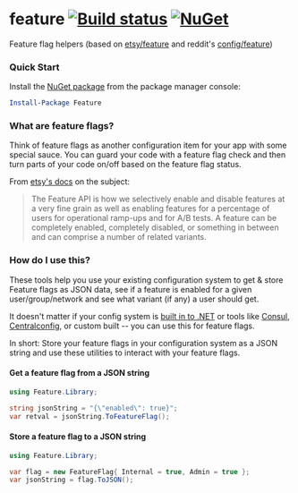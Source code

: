 # feature [![Build status](https://ci.appveyor.com/api/projects/status/e8b6qyp05k3jk730?svg=true)](https://ci.appveyor.com/project/danesparza/feature) [![NuGet](https://img.shields.io/nuget/v/Feature.svg)](https://www.nuget.org/packages/Feature/)

Feature flag helpers (based on [etsy/feature](http://github.com/etsy/feature) and reddit's [config/feature](https://github.com/reddit/reddit/tree/master/r2/r2/config/feature))

### Quick Start

Install the [NuGet package](https://www.nuget.org/packages/Feature/) from the package manager console:

```powershell
Install-Package Feature
```

### What are feature flags?

Think of feature flags as another configuration item for your app with some special sauce.  You can guard your code with a feature flag check and then turn parts of your code on/off based on the feature flag status.  

From [etsy's docs](https://github.com/etsy/feature#feature-api) on the subject:

> The Feature API is how we selectively enable and disable features at a very fine grain as well as enabling features for a percentage of users for operational ramp-ups and for A/B tests. A feature can be completely enabled, completely disabled, or something in between and can comprise a number of related variants.

### How do I use this?

These tools help you use your existing configuration system to get & store Feature flags as JSON data, see if a feature is enabled for a given user/group/network and see what variant (if any) a user should get.

It doesn't matter if your config system is [built in to .NET](https://msdn.microsoft.com/en-us/library/system.configuration.configurationmanager.appsettings(v=vs.110).aspx) or tools like [Consul](https://www.consul.io/api/kv.html), [Centralconfig](https://github.com/cagedtornado/centralconfig), or custom built -- you can use this for feature flags.

In short: Store your feature flags in your configuration system as a JSON string and use these utilities to interact with your feature flags.

#### Get a feature flag from a JSON string

```csharp
using Feature.Library;

string jsonString = "{\"enabled\": true}";
var retval = jsonString.ToFeatureFlag();
```

#### Store a feature flag to a JSON string

```csharp
using Feature.Library;

var flag = new FeatureFlag{ Internal = true, Admin = true };
var jsonString = flag.ToJSON();
```

